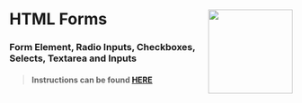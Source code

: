 # HTML Forms <img align="right" src="https://github.com/Learning-Fuze/prototypes_C7.17/blob/assets/assets/images/logos/LF_LOGO.png?raw=true" width="150">
### Form Element, Radio Inputs, Checkboxes, Selects, Textarea and Inputs 

>#### Instructions can be found <a href="http://learning-fuze.github.io/prototypes_C7.17/#/HTML-Forms" target="_blank">HERE</a>
